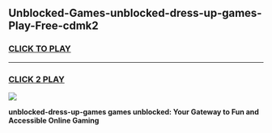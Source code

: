 
## Unblocked-Games-unblocked-dress-up-games-Play-Free-cdmk2
<h3>
<a href="https://premium76.site?title=unblocked-dress-up-games&ref=19M">CLICK TO PLAY</a></h3>
<hr>

<h3>
<a href="https://premium76.site?title=unblocked-dress-up-games&ref=19M">CLICK 2 PLAY</a>
  
</h3>

<a href="https://premium76.site?title=unblocked-dress-up-games&ref=19M"><img src="https://clearcache.store/games.png"></a>


**unblocked-dress-up-games games unblocked: Your Gateway to Fun and Accessible Online Gaming**
